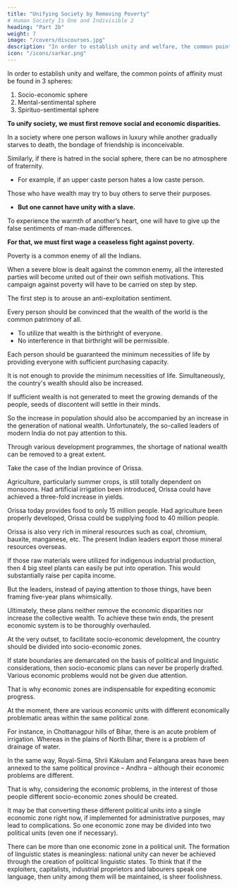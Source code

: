 ```yaml
---
title: "Unifying Society by Removing Poverty"
# Human Society Is One and Indivisible 2
heading: "Part 2b"
weight: 7
image: "/covers/discourses.jpg"
description: "In order to establish unity and welfare, the common points of affinity must be found in 3 spheres"
icon: "/icons/sarkar.png"
---
```



In order to establish unity and welfare, the common points of affinity must be found in 3 spheres:

1. Socio-economic sphere
2. Mental-sentimental sphere
3. Spirituo-sentimental sphere

**To unify society, we must first remove social and economic disparities.** 

In a society where one person wallows in luxury while another gradually starves to death, the bondage of friendship is inconceivable. 

Similarly, if there is hatred in the social sphere, there can be no atmosphere of fraternity.
- For example, if an upper caste person hates a low caste person. 

Those who have wealth may try to buy others to serve their purposes. 
- **But one cannot have unity with a slave.**

<!-- Táká diye shudhu máthá kená yáy
Hrday yáy ná kená.

[The mind can be bought with money, but not the heart] -->

To experience the warmth of another’s heart, one will have to give up the false sentiments of man-made differences.

**For that, we must first wage a ceaseless fight against poverty.**

Poverty is a common enemy of all the Indians. 

When a severe blow is dealt against the common enemy, all the interested parties will become united out of their own selfish motivations. This campaign against poverty will have to be carried on step by step.

The first step is to arouse an anti-exploitation sentiment. 

Every person should be convinced that the wealth of the world is the common patrimony of all.
- To utilize that wealth is the birthright of everyone.
- No interference in that birthright will be permissible.

<!-- Tomár deoyá ei vipul prthvii sakale kariba bhog
Ei prthiviir náŕii sáthe ache srjan diner yog.
[We will enjoy this vast world given by You,
We are connected to this earth from the very moment of birth.] -->

Each person should be guaranteed the minimum necessities of life by providing everyone with sufficient purchasing capacity. 

It is not enough to provide the minimum necessities of life. Simultaneously, the country's wealth should also be increased. 

If sufficient wealth is not generated to meet the growing demands of the people, seeds of discontent will settle in their minds. 

So the increase in population should also be accompanied by an increase in the generation of national wealth. Unfortunately, the so-called leaders of modern India do not pay attention to this. 

Through various development programmes, the shortage of national wealth can be removed to a great extent.

Take the case of the Indian province of Orissa. 

Agriculture, particularly summer crops, is still totally dependent on monsoons. Had artificial irrigation been introduced, Orissa could have achieved a three-fold increase in yields. 

Orissa today provides food to only 15 million people. Had agriculture been properly developed, Orissa could be supplying food to 40 million people. 

Orissa is also very rich in mineral resources such as coal, chromium, bauxite, manganese, etc. The present Indian leaders export those mineral resources overseas. 

If those raw materials were utilized for indigenous industrial production, then 4 big steel plants can easily be put into operation. This would substantially raise per capita income. 

But the leaders, instead of paying attention to those things, have been framing five-year plans whimsically. 

Ultimately, these plans neither remove the economic disparities nor increase the collective wealth. To achieve these twin ends, the present economic system is to be thoroughly overhauled. 

At the very outset, to facilitate socio-economic development, the country should be divided into socio-economic zones. 

If state boundaries are demarcated on the basis of political and linguistic considerations, then socio-economic plans can never be properly drafted. Various economic problems would not be given due attention. 

That is why economic zones are indispensable for expediting economic progress. 

At the moment, there are various economic units with different economically problematic areas within the same political zone.

For instance, in Chottanagpur hills of Bihar, there is an acute problem of irrigation. Whereas in the plains of North Bihar, there is a problem of drainage of water. 

In the same way, Royal-Sima, Shrii Kákulam and Felangana areas have been annexed to the same political province – Andhra – although their economic problems are different. 

That is why, considering the economic problems, in the interest of those people different socio-economic zones should be created. 

It may be that converting these different political units into a single economic zone right now, if implemented for administrative purposes, may lead to complications. So one economic zone may be divided into two political units (even one if necessary).

There can be more than one economic zone in a political unit. The formation of linguistic states is meaningless: national unity can never be achieved through the creation of political linguistic states. To think that if the exploiters, capitalists, industrial proprietors and labourers speak one language, then unity among them will be maintained, is sheer foolishness.
